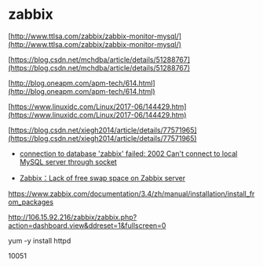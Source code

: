 # zabbix 

[http://www.ttlsa.com/zabbix/zabbix-monitor-mysql/](http://www.ttlsa.com/zabbix/zabbix-monitor-mysql/)

[https://blog.csdn.net/mchdba/article/details/51288767](https://blog.csdn.net/mchdba/article/details/51288767)

[http://blog.oneapm.com/apm-tech/614.html](http://blog.oneapm.com/apm-tech/614.html)

[https://www.linuxidc.com/Linux/2017-06/144429.htm](https://www.linuxidc.com/Linux/2017-06/144429.htm)

[https://blog.csdn.net/xiegh2014/article/details/77571965](https://blog.csdn.net/xiegh2014/article/details/77571965)


- [connection to database 'zabbix' failed: 2002 Can't connect to local MySQL server through socket ](https://blog.csdn.net/u011085172/article/details/72662940)

- [Zabbix：Lack of free swap space on Zabbix server](https://blog.csdn.net/xundh/article/details/71439345)

https://www.zabbix.com/documentation/3.4/zh/manual/installation/install_from_packages

http://106.15.92.216/zabbix/zabbix.php?action=dashboard.view&ddreset=1&fullscreen=0

yum -y  install httpd

10051